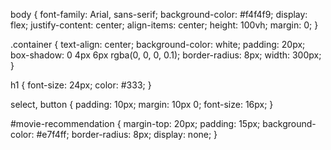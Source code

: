 body {
  font-family: Arial, sans-serif;
  background-color: #f4f4f9;
  display: flex;
  justify-content: center;
  align-items: center;
  height: 100vh;
  margin: 0;
}

.container {
  text-align: center;
  background-color: white;
  padding: 20px;
  box-shadow: 0 4px 6px rgba(0, 0, 0, 0.1);
  border-radius: 8px;
  width: 300px;
}

h1 {
  font-size: 24px;
  color: #333;
}

select, button {
  padding: 10px;
  margin: 10px 0;
  font-size: 16px;
}

#movie-recommendation {
  margin-top: 20px;
  padding: 15px;
  background-color: #e7f4ff;
  border-radius: 8px;
  display: none;
}
